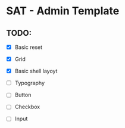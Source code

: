 # SAT - Admin Template

## TODO:
- [x] Basic reset
- [x] Grid
- [x] Basic shell layoyt
- [ ] Typography
- [ ] Button
- [ ] Checkbox
- [ ] Input


